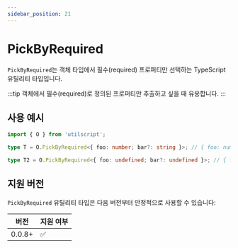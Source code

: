 ```yaml
---
sidebar_position: 21
---
```


# PickByRequired

`PickByRequired`는 객체 타입에서 필수(required) 프로퍼티만 선택하는 TypeScript 유틸리티 타입입니다.

:::tip
객체에서 필수(required)로 정의된 프로퍼티만 추출하고 싶을 때 유용합니다.
:::

## 사용 예시

```ts
import { O } from 'utilscript';

type T = O.PickByRequired<{ foo: number; bar?: string }>; // { foo: number }

type T2 = O.PickByRequired<{ foo: undefined; bar?: undefined }>; // { foo: undefined }
```

## 지원 버전

`PickByRequired` 유틸리티 타입은 다음 버전부터 안정적으로 사용할 수 있습니다:

| 버전   | 지원 여부 |
| ------ | --------- |
| 0.0.8+ | ✅        |
